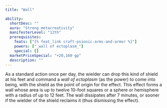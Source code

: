 ```yaml
---
title: "Wall"

ability:
  shortDesc: ""
  aura: "Strong metacreativity"
  manifesterLevel: "12th"
  prerequisites:
    feats: ["{% feat_link craft-psionic-arms-and-armor %}"]
    powers: ["_wall of ectoplasm_"]
    special: []
  marketPriceSpecial: "+20,160 gp"
  description: ""
---
```

As a standard action once per day, the wielder can drop this kind of shield at his feet and command a _wall of ectoplasm_ (as the power) to come into being, with the shield as the point of origin for the effect. This effect forms a wall whose area is up to twelve 10-foot squares or a sphere or hemisphere with a radius of up to 12 feet. The wall dissipates after 7 minutes, or sooner if the wielder of the shield reclaims it (thus dismissing the effect).

